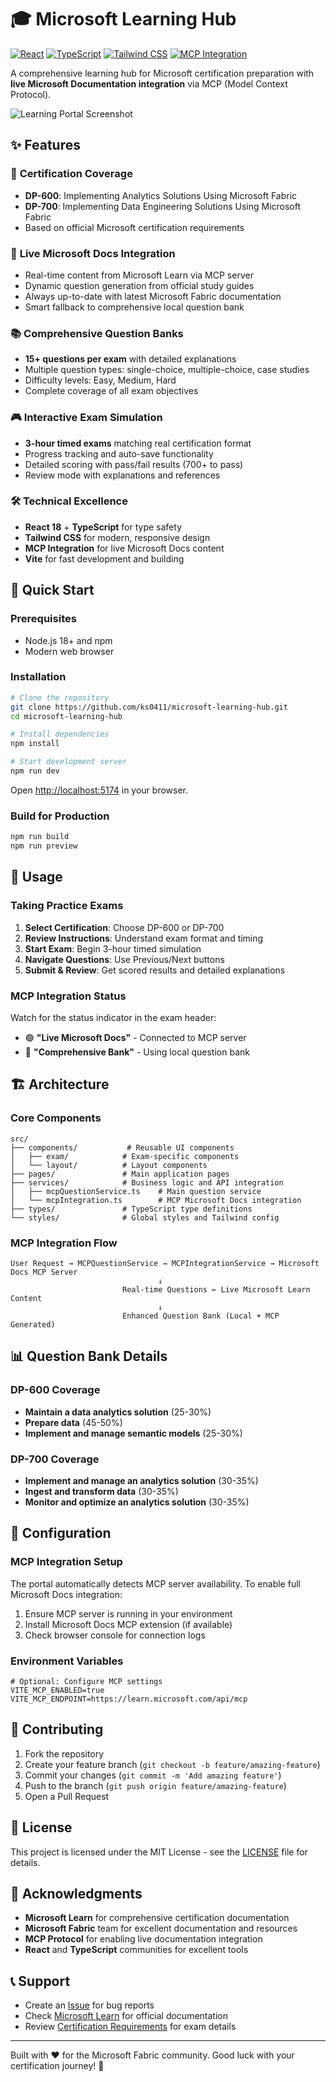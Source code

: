 # 🎓 Microsoft Learning Hub

[![React](https://img.shields.io/badge/React-18.2.0-blue.svg)](https://reactjs.org/)
[![TypeScript](https://img.shields.io/badge/TypeScript-5.0+-blue.svg)](https://www.typescriptlang.org/)
[![Tailwind CSS](https://img.shields.io/badge/Tailwind%20CSS-3.0+-blue.svg)](https://tailwindcss.com/)
[![MCP Integration](https://img.shields.io/badge/MCP-Microsoft%20Docs-green.svg)](https://microsoft.com/learn)

A comprehensive learning hub for Microsoft certification preparation with **live Microsoft Documentation integration** via MCP (Model Context Protocol).

![Learning Portal Screenshot](https://via.placeholder.com/800x400?text=Microsoft+Fabric+Learning+Portal)

## ✨ Features

### 🎯 **Certification Coverage**
- **DP-600**: Implementing Analytics Solutions Using Microsoft Fabric
- **DP-700**: Implementing Data Engineering Solutions Using Microsoft Fabric
- Based on official Microsoft certification requirements

### 🔗 **Live Microsoft Docs Integration**
- Real-time content from Microsoft Learn via MCP server
- Dynamic question generation from official study guides
- Always up-to-date with latest Microsoft Fabric documentation
- Smart fallback to comprehensive local question bank

### 📚 **Comprehensive Question Banks**
- **15+ questions per exam** with detailed explanations
- Multiple question types: single-choice, multiple-choice, case studies
- Difficulty levels: Easy, Medium, Hard
- Complete coverage of all exam objectives

### 🎮 **Interactive Exam Simulation**
- **3-hour timed exams** matching real certification format
- Progress tracking and auto-save functionality
- Detailed scoring with pass/fail results (700+ to pass)
- Review mode with explanations and references

### 🛠 **Technical Excellence**
- **React 18** + **TypeScript** for type safety
- **Tailwind CSS** for modern, responsive design
- **MCP Integration** for live Microsoft Docs content
- **Vite** for fast development and building

## 🚀 Quick Start

### Prerequisites
- Node.js 18+ and npm
- Modern web browser

### Installation

```bash
# Clone the repository
git clone https://github.com/ks0411/microsoft-learning-hub.git
cd microsoft-learning-hub

# Install dependencies
npm install

# Start development server
npm run dev
```

Open [http://localhost:5174](http://localhost:5174) in your browser.

### Build for Production

```bash
npm run build
npm run preview
```

## 📖 Usage

### Taking Practice Exams

1. **Select Certification**: Choose DP-600 or DP-700
2. **Review Instructions**: Understand exam format and timing
3. **Start Exam**: Begin 3-hour timed simulation
4. **Navigate Questions**: Use Previous/Next buttons
5. **Submit & Review**: Get scored results and detailed explanations

### MCP Integration Status

Watch for the status indicator in the exam header:
- 🟢 **"Live Microsoft Docs"** - Connected to MCP server
- 🔵 **"Comprehensive Bank"** - Using local question bank

## 🏗 Architecture

### Core Components

```
src/
├── components/           # Reusable UI components
│   ├── exam/            # Exam-specific components
│   └── layout/          # Layout components
├── pages/               # Main application pages
├── services/            # Business logic and API integration
│   ├── mcpQuestionService.ts    # Main question service
│   └── mcpIntegration.ts        # MCP Microsoft Docs integration
├── types/               # TypeScript type definitions
└── styles/              # Global styles and Tailwind config
```

### MCP Integration Flow

```
User Request → MCPQuestionService → MCPIntegrationService → Microsoft Docs MCP Server
                                 ↓
                         Real-time Questions ← Live Microsoft Learn Content
                                 ↓
                         Enhanced Question Bank (Local + MCP Generated)
```

## 📊 Question Bank Details

### DP-600 Coverage
- **Maintain a data analytics solution** (25-30%)
- **Prepare data** (45-50%)  
- **Implement and manage semantic models** (25-30%)

### DP-700 Coverage
- **Implement and manage an analytics solution** (30-35%)
- **Ingest and transform data** (30-35%)
- **Monitor and optimize an analytics solution** (30-35%)

## 🔧 Configuration

### MCP Integration Setup

The portal automatically detects MCP server availability. To enable full Microsoft Docs integration:

1. Ensure MCP server is running in your environment
2. Install Microsoft Docs MCP extension (if available)
3. Check browser console for connection logs

### Environment Variables

```env
# Optional: Configure MCP settings
VITE_MCP_ENABLED=true
VITE_MCP_ENDPOINT=https://learn.microsoft.com/api/mcp
```

## 🤝 Contributing

1. Fork the repository
2. Create your feature branch (`git checkout -b feature/amazing-feature`)
3. Commit your changes (`git commit -m 'Add amazing feature'`)
4. Push to the branch (`git push origin feature/amazing-feature`)
5. Open a Pull Request

## 📝 License

This project is licensed under the MIT License - see the [LICENSE](LICENSE) file for details.

## 🙏 Acknowledgments

- **Microsoft Learn** for comprehensive certification documentation
- **Microsoft Fabric** team for excellent documentation and resources
- **MCP Protocol** for enabling live documentation integration
- **React** and **TypeScript** communities for excellent tools

## 📞 Support

- Create an [Issue](https://github.com/ks0411/microsoft-learning-hub/issues) for bug reports
- Check [Microsoft Learn](https://learn.microsoft.com/en-us/fabric/) for official documentation
- Review [Certification Requirements](https://learn.microsoft.com/en-us/credentials/certifications/) for exam details

---

Built with ❤️ for the Microsoft Fabric community. Good luck with your certification journey! 🎉
